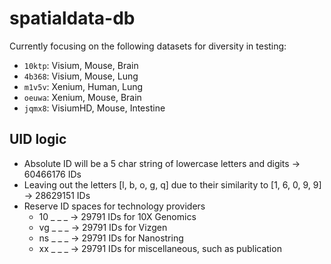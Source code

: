 # spatialdata-db

Currently focusing on the following datasets for diversity in testing:

- `10ktp`: Visium, Mouse, Brain
- `4b368`: Visium, Mouse, Lung
- `m1v5v`: Xenium, Human, Lung
- `oeuwa`: Xenium, Mouse, Brain
- `jqmx8`: VisiumHD, Mouse, Intestine


## UID logic
- Absolute ID will be a 5 char string of lowercase letters and digits -> 60466176 IDs
- Leaving out the letters [l, b, o, g, q] due to their similarity to [1, 6, 0, 9, 9] -> 28629151 IDs
- Reserve ID spaces for technology providers
  - 10 _ _ _ -> 29791 IDs for 10X Genomics
  - vg _ _ _ -> 29791 IDs for Vizgen
  - ns _ _ _ -> 29791 IDs for Nanostring
  - xx _ _ _ -> 29791 IDs for miscellaneous, such as publication
